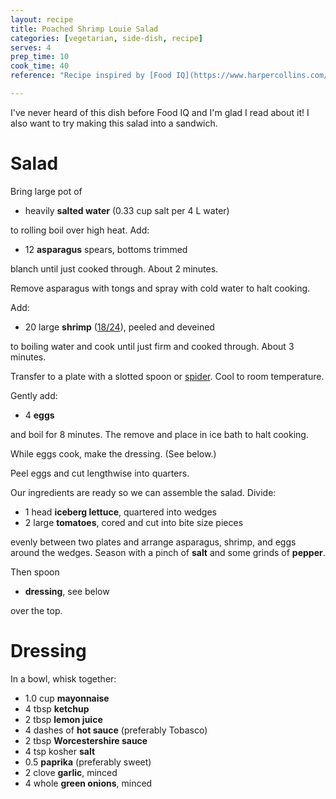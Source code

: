 ```yaml
---
layout: recipe
title: Poached Shrimp Louie Salad
categories: [vegetarian, side-dish, recipe]
serves: 4
prep_time: 10
cook_time: 40
reference: "Recipe inspired by [Food IQ](https://www.harpercollins.com/products/food-iq-daniel-holzmanmatt-rodbard?variant=39356482256930) by Daniel Holtzman & Matt Rodbard."

---
```


I've never heard of this dish before Food IQ and I'm glad I read about it! I
also want to try making this salad into a sandwich.

# Salad

Bring large pot of

* heavily **salted water** (0.33 cup salt per 4 L water)

to rolling boil over high heat. Add:

* 12 **asparagus** spears, bottoms trimmed

blanch until just cooked through. About 2 minutes.

Remove asparagus with tongs and spray with cold water to halt cooking.

Add:

* 20 large **shrimp** ([18/24](https://www.thespruceeats.com/shrimp-counts-per-pound-and-serving-sizes-3054059)), peeled and deveined

to boiling water and cook until just firm and cooked through. About 3 minutes.

Transfer to a plate with a slotted spoon or [spider](https://www.seriouseats.com/best-spider-spoon-8600888). Cool to room temperature.

Gently add:

* 4 **eggs**

and boil for 8 minutes. The remove and place in ice bath to halt cooking.

While eggs cook, make the dressing. (See below.)

Peel eggs and cut lengthwise into quarters.

Our ingredients are ready so we can assemble the salad. Divide:

* 1 head **iceberg lettuce**, quartered into wedges
* 2 large **tomatoes**, cored and cut into bite size pieces

evenly between two plates and arrange asparagus, shrimp, and eggs around the wedges. Season with a pinch of **salt** and some grinds of **pepper**. 

Then spoon

* **dressing**, see below

over the top.


# Dressing

In a bowl, whisk together:

* 1.0 cup **mayonnaise**
* 4 tbsp **ketchup**
* 2 tbsp **lemon juice**
* 4 dashes of **hot sauce** (preferably Tobasco)
* 2 tbsp **Worcestershire sauce**
* 4 tsp kosher **salt**
* 0.5 **paprika** (preferably sweet)
* 2 clove **garlic**, minced
* 4 whole **green onions**, minced


